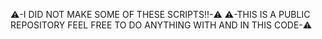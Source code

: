 ⚠️-I DID NOT MAKE SOME OF THESE SCRIPTS!!-⚠️ 
⚠️-THIS IS A PUBLIC REPOSITORY FEEL FREE TO DO ANYTHING WITH AND IN THIS CODE-⚠️
